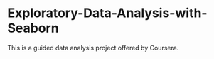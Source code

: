 # Exploratory-Data-Analysis-with-Seaborn
This is a guided data analysis project offered by Coursera.
